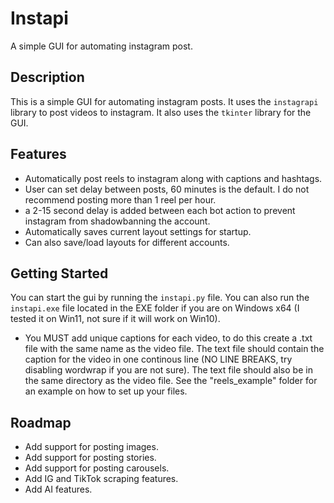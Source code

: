 # Instapi

A simple GUI for automating instagram post.

## Description

This is a simple GUI for automating instagram posts. It uses the `instagrapi` library to post videos to 
instagram. It also uses the `tkinter` library for the GUI. 

## Features
* Automatically post reels to instagram along with captions and hashtags.
* User can set delay between posts, 60 minutes is the default. I do not recommend posting more than 1 reel per hour.
* a 2-15 second delay is added between each bot action to prevent instagram from shadowbanning the account.
* Automatically saves current layout settings for startup.
* Can also save/load layouts for different accounts.

## Getting Started
You can start the gui by running the `instapi.py` file. You can also run the `instapi.exe` file located in the EXE folder if you are on Windows x64 (I tested it on Win11, not sure if it will work on Win10).

* You MUST add unique captions for each video, to do this create a .txt file with the same name as the video file. The text file should contain the caption for the video in one continous line (NO LINE BREAKS, try disabling wordwrap if you are not sure). The text file should also be in the same directory as the video file. See the "reels_example" folder for an example on how to set up your files.

## Roadmap
* Add support for posting images.
* Add support for posting stories.
* Add support for posting carousels.
* Add IG and TikTok scraping features.
* Add AI features.